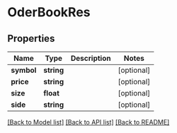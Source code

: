 # OderBookRes

## Properties
Name | Type | Description | Notes
------------ | ------------- | ------------- | -------------
**symbol** | **string** |  | [optional] 
**price** | **string** |  | [optional] 
**size** | **float** |  | [optional] 
**side** | **string** |  | [optional] 

[[Back to Model list]](../README.md#documentation-for-models) [[Back to API list]](../README.md#documentation-for-api-endpoints) [[Back to README]](../README.md)


